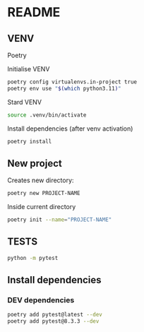 # README

## VENV
Poetry

Initialise VENV

```sh
poetry config virtualenvs.in-project true
poetry env use "$(which python3.11)"
```

Stard VENV

```sh
source .venv/bin/activate
```

Install dependencies (after venv activation)
```sh
poetry install
```

## New project

Creates new directory:

```sh
poetry new PROJECT-NAME
```

Inside current directory

```sh
poetry init --name="PROJECT-NAME"
```

## TESTS

```sh
python -m pytest
```

## Install dependencies

### DEV dependencies

```sh
poetry add pytest@latest --dev
poetry add pytest@8.3.3 --dev
```